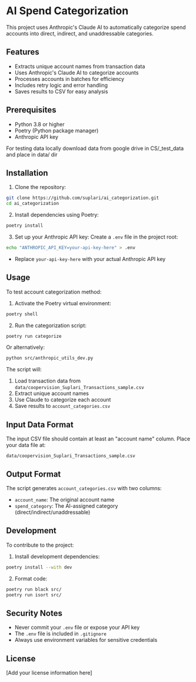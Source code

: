 # AI Spend Categorization

This project uses Anthropic's Claude AI to automatically categorize spend accounts into direct, indirect, and unaddressable categories.

## Features

- Extracts unique account names from transaction data
- Uses Anthropic's Claude AI to categorize accounts
- Processes accounts in batches for efficiency
- Includes retry logic and error handling
- Saves results to CSV for easy analysis

## Prerequisites

- Python 3.8 or higher
- Poetry (Python package manager)
- Anthropic API key

For testing data locally download data from google drive in CS/_test_data and place in data/ dir

## Installation

1. Clone the repository:
```bash
git clone https://github.com/suplari/ai_categorization.git
cd ai_categorization
```

2. Install dependencies using Poetry:
```bash
poetry install
```

3. Set up your Anthropic API key:
Create a `.env` file in the project root:
```bash
echo "ANTHROPIC_API_KEY=your-api-key-here" > .env
```
- Replace `your-api-key-here` with your actual Anthropic API key

## Usage

To test account categorization method:
1. Activate the Poetry virtual environment:
```bash
poetry shell
```

2. Run the categorization script:
```bash
poetry run categorize
```

Or alternatively:
```bash
python src/anthropic_utils_dev.py
```

The script will:
1. Load transaction data from `data/coopervision_Suplari_Transactions_sample.csv`
2. Extract unique account names
3. Use Claude to categorize each account
4. Save results to `account_categories.csv`

## Input Data Format

The input CSV file should contain at least an "account name" column. Place your data file at:
```
data/coopervision_Suplari_Transactions_sample.csv
```

## Output Format

The script generates `account_categories.csv` with two columns:
- `account_name`: The original account name
- `spend_category`: The AI-assigned category (direct/indirect/unaddressable)

## Development

To contribute to the project:

1. Install development dependencies:
```bash
poetry install --with dev
```

2. Format code:
```bash
poetry run black src/
poetry run isort src/
```

## Security Notes

- Never commit your `.env` file or expose your API key
- The `.env` file is included in `.gitignore`
- Always use environment variables for sensitive credentials

## License

[Add your license information here]
